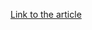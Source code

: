 [Link to the article](https://blog.talosintelligence.com/2021/01/a-deep-dive-into-lokibot-infection-chain.html)
